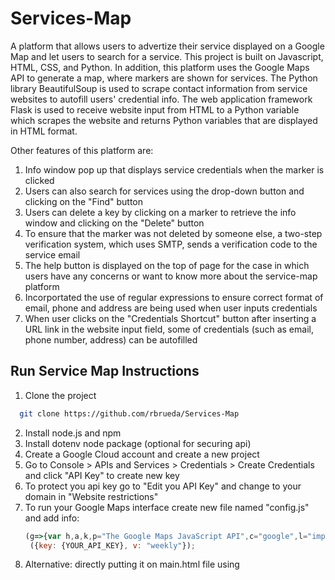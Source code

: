 # Services-Map
A platform that allows users to advertize their service displayed on a Google Map and let users to search for a service. This project is built on Javascript, HTML, CSS, and Python. In addition, this platform uses the Google Maps API to generate a map, where markers are shown for services. The Python library BeautifulSoup is used to scrape contact information from service websites to autofill users' credential info. The web application framework Flask is used to receive website input from HTML to a Python variable which scrapes the website and returns Python variables that are displayed in HTML format.

Other features of this platform are: 
1. Info window pop up that displays service credentials when the marker is clicked
2. Users can also search for services using the drop-down button and clicking on the "Find" button
3. Users can delete a key by clicking on a marker to retrieve the info window and clicking on the "Delete" button
4. To ensure that the marker was not deleted by someone else, a two-step verification system, which uses SMTP, sends a verification code to the service email
5. The help button is displayed on the top of page for the case in which users have any concerns or want to know more about the service-map platform
6. Incorportated the use of regular expressions to ensure correct format of email, phone and address are being used when user inputs credentials
7. When user clicks on the "Credentials Shortcut" button after inserting a URL link in the website input field, some of credentials (such as email, phone number, address) can be autofilled

## Run Service Map Instructions
1. Clone the project

```bash
  git clone https://github.com/rbrueda/Services-Map
```
2. Install node.js and npm
3. Install dotenv node package (optional for securing api)
4. Create a Google Cloud account and create a new project
5. Go to Console > APIs and Services > Credentials > Create Credentials and click "API Key" to create new key
6. To protect you api key go to "Edit you API Key" and change to your domain in "Website restrictions"
7. To run your Google Maps interface create new file named "config.js" and add info:
   ```javascript
   (g=>{var h,a,k,p="The Google Maps JavaScript API",c="google",l="importLibrary",q="__ib__",m=document,b=window;b=b[c]||(b[c]={});var d=b.maps||(b.maps={}),r=new Set,e=new URLSearchParams,u=()=>h||(h=new Promise(async(f,n)=>{await (a=m.createElement("script"));e.set("libraries",[...r]+"");for(k in g)e.set(k.replace(/[A-Z]/g,t=>"_"+t[0].toLowerCase()),g[k]);e.set("callback",c+".maps."+q);a.src=`https://maps.${c}apis.com/maps/api/js?`+e;d[q]=f;a.onerror=()=>h=n(Error(p+" could not load."));a.nonce=m.querySelector("script[nonce]")?.nonce||"";m.head.append(a)}));d[l]?console.warn(p+" only loads once. Ignoring:",g):d[l]=(f,...n)=>r.add(f)&&u().then(()=>d[l](f,...n))})
    ({key: {YOUR_API_KEY}, v: "weekly"});
   ```
8. Alternative: directly putting it on main.html file using <script> tags
9. Install python packages: flask, validators, beautifulsoup4, regex, and requests.
Use command:
```bash
sudo pip3 install {PACKAGE_NAME}
```

10. Run the Service Map server by runnning command python3 app.py (name of python file where Flask is executed) with respect to the Python path file directory

- *ADDITIONAL NOTES: the regular expressions used in "main.js" and "app.py" only work for limitted test cases (for example may not validate phone numbers in some formats), if new restrictions or add-ons are needed, feel free to alter them*

## Screenshots
![Service Map 1](https://github.com/rbrueda/Services-Map/assets/93105329/8b802e22-2897-4b45-85dd-11d8d73f791b)
![Service Map 2](https://github.com/rbrueda/Services-Map/assets/93105329/f529fade-9720-412c-a2b7-de064b91e180)
![Service Map 3](https://github.com/rbrueda/Services-Map/assets/93105329/fd473d87-8666-4676-9648-6c20088038ba)
![Service Map 4](https://github.com/rbrueda/Services-Map/assets/93105329/ec4dff46-723d-4f09-995f-b5c78ea41eba)
![Service Map 5](https://github.com/rbrueda/Services-Map/assets/93105329/ab10eb16-71b7-4b66-9a41-7d61b90be2b5)


## Demo Video
https://youtu.be/hVtAAZ4c4fk

## License
[MIT](https://github.com/rbrueda/Services-Map/blob/main/LICENSE)

